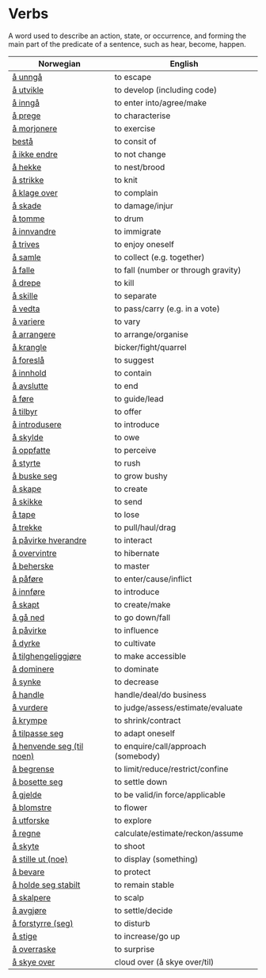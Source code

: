 # Verbs

A word used to describe an action, state, or occurrence, and forming the main part of the predicate of a sentence, such as hear, become, happen.

| Norwegian | English |
| --- | --- |
| [å unngå](https://www.ordnett.no/search?language=no&phrase=å%20unngå) | to escape |
| [å utvikle](https://www.ordnett.no/search?language=no&phrase=å%20utvikle) | to develop (including code) |
| [å inngå](https://www.ordnett.no/search?language=no&phrase=å%20inngå) | to enter into/agree/make |
| [å prege](https://www.ordnett.no/search?language=no&phrase=å%20prege) | to characterise |
| [å morjonere](https://www.ordnett.no/search?language=no&phrase=å%20morjonere) | to exercise |
| [bestå](https://www.ordnett.no/search?language=no&phrase=bestå) | to consit of |
| [å ikke endre](https://www.ordnett.no/search?language=no&phrase=å%20ikke%20endre) | to not change |
| [å hekke](https://www.ordnett.no/search?language=no&phrase=å%20hekke) | to nest/brood |
| [å strikke](https://www.ordnett.no/search?language=no&phrase=å%20strikke) | to knit |
| [å klage over](https://www.ordnett.no/search?language=no&phrase=å%20klage%20over) | to complain |
| [å skade](https://www.ordnett.no/search?language=no&phrase=å%20skade) | to damage/injur |
| [å tomme](https://www.ordnett.no/search?language=no&phrase=å%20tomme) | to drum |
| [å innvandre](https://www.ordnett.no/search?language=no&phrase=å%20innvandre) | to immigrate |
| [å trives](https://www.ordnett.no/search?language=no&phrase=å%20trives) | to enjoy oneself |
| [å samle](https://www.ordnett.no/search?language=no&phrase=å%20samle) | to collect (e.g. together) |
| [å falle](https://www.ordnett.no/search?language=no&phrase=å%20falle) | to fall (number or through gravity) |
| [å drepe](https://www.ordnett.no/search?language=no&phrase=å%20drepe) | to kill |
| [å skille](https://www.ordnett.no/search?language=no&phrase=å%20skille) | to separate |
| [å vedta](https://www.ordnett.no/search?language=no&phrase=å%20vedta) | to pass/carry (e.g. in a vote) |
| [å variere](https://www.ordnett.no/search?language=no&phrase=å%20variere) | to vary |
| [å arrangere](https://www.ordnett.no/search?language=no&phrase=å%20arrangere) | to arrange/organise |
| [å krangle](https://www.ordnett.no/search?language=no&phrase=å%20krangle) | bicker/fight/quarrel |
| [å foreslå](https://www.ordnett.no/search?language=no&phrase=å%20foreslå) | to suggest |
| [å innhold](https://www.ordnett.no/search?language=no&phrase=å%20innhold) | to contain |
| [å avslutte](https://www.ordnett.no/search?language=no&phrase=å%20avslutte) | to end |
| [å føre](https://www.ordnett.no/search?language=no&phrase=å%20føre) | to guide/lead |
| [å tilbyr](https://www.ordnett.no/search?language=no&phrase=å%20tilbyr) | to offer |
| [å introdusere](https://www.ordnett.no/search?language=no&phrase=å%20introdusere) | to introduce |
| [å skylde](https://www.ordnett.no/search?language=no&phrase=å%20skylde) | to owe |
| [å oppfatte](https://www.ordnett.no/search?language=no&phrase=å%20oppfatte) | to perceive |
| [å styrte](https://www.ordnett.no/search?language=no&phrase=å%20styrte) | to rush |
| [å buske seg](https://www.ordnett.no/search?language=no&phrase=å%20buske%20seg) | to grow bushy |
| [å skape](https://www.ordnett.no/search?language=no&phrase=å%20skape) | to create |
| [å skikke](https://www.ordnett.no/search?language=no&phrase=å%20skikke) | to send |
| [å tape](https://www.ordnett.no/search?language=no&phrase=å%20tape) | to lose |
| [å trekke](https://www.ordnett.no/search?language=no&phrase=å%20trekke) | to pull/haul/drag |
| [å påvirke hverandre](https://www.ordnett.no/search?language=no&phrase=å%20påvirke%20hverandre) | to interact |
| [å overvintre](https://www.ordnett.no/search?language=no&phrase=å%20overvintre) | to hibernate |
| [å beherske](https://www.ordnett.no/search?language=no&phrase=å%20beherske) | to master |
| [å påføre](https://www.ordnett.no/search?language=no&phrase=å%20påføre) | to enter/cause/inflict |
| [å innføre](https://www.ordnett.no/search?language=no&phrase=å%20innføre) | to introduce |
| [å skapt](https://www.ordnett.no/search?language=no&phrase=å%20skapt) | to create/make |
| [å gå ned](https://www.ordnett.no/search?language=no&phrase=å%20gå%20ned) | to go down/fall |
| [å påvirke](https://www.ordnett.no/search?language=no&phrase=å%20påvirke) | to influence |
| [å dyrke](https://www.ordnett.no/search?language=no&phrase=å%20dyrke) | to cultivate |
| [å tilghengeliggjøre](https://www.ordnett.no/search?language=no&phrase=å%20tilghengeliggjøre) | to make accessible |
| [å dominere](https://www.ordnett.no/search?language=no&phrase=å%20dominere) | to dominate |
| [å synke](https://www.ordnett.no/search?language=no&phrase=å%20synke) | to decrease |
| [å handle](https://www.ordnett.no/search?language=no&phrase=å%20handle) | handle/deal/do business |
| [å vurdere](https://www.ordnett.no/search?language=no&phrase=å%20vurdere) | to judge/assess/estimate/evaluate |
| [å krympe](https://www.ordnett.no/search?language=no&phrase=å%20krympe) | to shrink/contract |
| [å tilpasse seg](https://www.ordnett.no/search?language=no&phrase=å%20tilpasse%20seg) | to adapt oneself |
| [å henvende seg (til noen)](https://www.ordnett.no/search?language=no&phrase=å%20henvende%20seg%20(til%20noen)) | to enquire/call/approach (somebody) |
| [å begrense](https://www.ordnett.no/search?language=no&phrase=å%20begrense) | to limit/reduce/restrict/confine |
| [å bosette seg](https://www.ordnett.no/search?language=no&phrase=å%20bosette%20seg) | to settle down |
| [å gjelde](https://www.ordnett.no/search?language=no&phrase=å%20gjelde) | to be valid/in force/applicable |
| [å blomstre](https://www.ordnett.no/search?language=no&phrase=å%20blomstre) | to flower |
| [å utforske](https://www.ordnett.no/search?language=no&phrase=å%20utforske) | to explore |
| [å regne](https://www.ordnett.no/search?language=no&phrase=å%20regne) | calculate/estimate/reckon/assume |
| [å skyte](https://www.ordnett.no/search?language=no&phrase=å%20skyte) | to shoot |
| [å stille ut (noe)](https://www.ordnett.no/search?language=no&phrase=å%20stille%20ut%20(noe)) | to display (something) |
| [å bevare](https://www.ordnett.no/search?language=no&phrase=å%20bevare) | to protect |
| [å holde seg stabilt](https://www.ordnett.no/search?language=no&phrase=å%20holde%20seg%20stabilt) | to remain stable |
| [å skalpere](https://www.ordnett.no/search?language=no&phrase=å%20skalpere) | to scalp |
| [å avgjøre](https://www.ordnett.no/search?language=no&phrase=å%20avgjøre) | to settle/decide |
| [å forstyrre (seg)](https://www.ordnett.no/search?language=no&phrase=å%20forstyrre%20(seg)) | to disturb |
| [å stige](https://www.ordnett.no/search?language=no&phrase=å%20stige) | to increase/go up |
| [å overraske](https://www.ordnett.no/search?language=no&phrase=å%20overraske) | to surprise |
| [å skye over](https://www.ordnett.no/search?language=no&phrase=å%20skye%20over) | cloud over (å skye over/til) |

